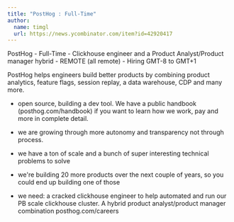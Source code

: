 ```yaml
---
title: "PostHog : Full-Time"
author:
  name: timgl
  url: https://news.ycombinator.com/item?id=42920417
---
```

PostHog - Full-Time - Clickhouse engineer and a Product Analyst&#x2F;Product manager hybrid - REMOTE (all remote) - Hiring GMT-8 to GMT+1

PostHog helps engineers build better products by combining product analytics, feature flags, session replay, a data warehouse, CDP and many more.

* open source, building a dev tool. We have a public handbook (posthog.com&#x2F;handbook) if you want to learn how we work, pay and more in complete detail.

* we are growing through more autonomy and transparency not through process.

* we have a ton of scale and a bunch of super interesting technical problems to solve

* we&#x27;re building 20 more products over the next couple of years, so you could end up building one of those

* we need: a cracked clickhouse engineer to help automated and run our PB scale clickhouse cluster. A hybrid product analyst&#x2F;product manager combination posthog.com&#x2F;careers
<JobApplication />
